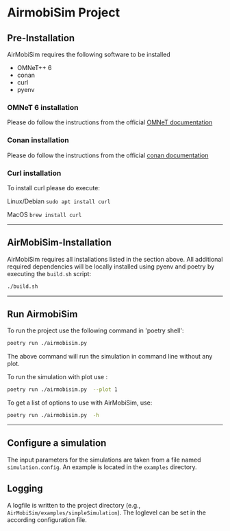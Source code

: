 # AirmobiSim Project 

## Pre-Installation 

AirMobiSim requires the following software to be installed 

- OMNeT++ 6
- conan
- curl
- pyenv

### OMNeT 6 installation
Please do follow the instructions from the official [OMNeT documentation](https://doc.omnetpp.org/omnetpp/InstallGuide.pdf)


### Conan installation
Please do follow the instructions from the official [conan documentation](https://docs.conan.io/en/latest/installation.html)


### Curl installation
To install curl please do execute:

Linux/Debian
```sudo apt install curl```


MacOS
```brew install curl```

---

## AirMobiSim-Installation
AirMobiSim requires all installations listed in the section above.
All additional required dependencies will be locally installed using pyenv and poetry by executing the ```build.sh``` script:
```Bash
./build.sh
```

---

## Run AirmobiSim
To run the project use the following command in 'poetry shell':
```Bash
poetry run ./airmobisim.py
```

The above command will run the simulation in command line without any plot.

To run the simulation with plot use :

```Bash
poetry run ./airmobisim.py  --plot 1
```

To get a list of options to use with AirMobiSim, use:

```Bash
poetry run ./airmobisim.py  -h
```

---

## Configure a simulation
The input parameters for the simulations are taken from a file named ```simulation.config```.
An example is located in the ```examples``` directory.

## Logging
A logfile is written to the project directory (e.g., ```AirMobiSim/examples/simpleSimulation```).
The loglevel can be set in the according configuration file.
